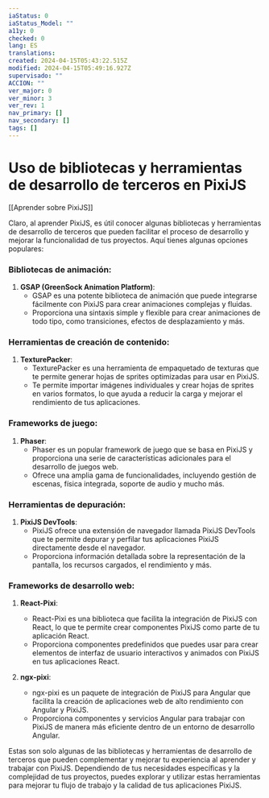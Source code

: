 ```yaml
---
iaStatus: 0
iaStatus_Model: ""
a11y: 0
checked: 0
lang: ES
translations: 
created: 2024-04-15T05:43:22.515Z
modified: 2024-04-15T05:49:16.927Z
supervisado: ""
ACCION: ""
ver_major: 0
ver_minor: 3
ver_rev: 1
nav_primary: []
nav_secondary: []
tags: []
---
```

# Uso de bibliotecas y herramientas de desarrollo de terceros en PixiJS

[[Aprender sobre PixiJS]]

Claro, al aprender PixiJS, es útil conocer algunas bibliotecas y herramientas de desarrollo de terceros que pueden facilitar el proceso de desarrollo y mejorar la funcionalidad de tus proyectos. Aquí tienes algunas opciones populares:

### Bibliotecas de animación:

1. **GSAP (GreenSock Animation Platform)**:
   - GSAP es una potente biblioteca de animación que puede integrarse fácilmente con PixiJS para crear animaciones complejas y fluidas.
   - Proporciona una sintaxis simple y flexible para crear animaciones de todo tipo, como transiciones, efectos de desplazamiento y más.

### Herramientas de creación de contenido:

1. **TexturePacker**:
   - TexturePacker es una herramienta de empaquetado de texturas que te permite generar hojas de sprites optimizadas para usar en PixiJS.
   - Te permite importar imágenes individuales y crear hojas de sprites en varios formatos, lo que ayuda a reducir la carga y mejorar el rendimiento de tus aplicaciones.

### Frameworks de juego:

1. **Phaser**:
   - Phaser es un popular framework de juego que se basa en PixiJS y proporciona una serie de características adicionales para el desarrollo de juegos web.
   - Ofrece una amplia gama de funcionalidades, incluyendo gestión de escenas, física integrada, soporte de audio y mucho más.

### Herramientas de depuración:

1. **PixiJS DevTools**:
   - PixiJS ofrece una extensión de navegador llamada PixiJS DevTools que te permite depurar y perfilar tus aplicaciones PixiJS directamente desde el navegador.
   - Proporciona información detallada sobre la representación de la pantalla, los recursos cargados, el rendimiento y más.

### Frameworks de desarrollo web:

1. **React-Pixi**:
   - React-Pixi es una biblioteca que facilita la integración de PixiJS con React, lo que te permite crear componentes PixiJS como parte de tu aplicación React.
   - Proporciona componentes predefinidos que puedes usar para crear elementos de interfaz de usuario interactivos y animados con PixiJS en tus aplicaciones React.

2. **ngx-pixi**:
   - ngx-pixi es un paquete de integración de PixiJS para Angular que facilita la creación de aplicaciones web de alto rendimiento con Angular y PixiJS.
   - Proporciona componentes y servicios Angular para trabajar con PixiJS de manera más eficiente dentro de un entorno de desarrollo Angular.

Estas son solo algunas de las bibliotecas y herramientas de desarrollo de terceros que pueden complementar y mejorar tu experiencia al aprender y trabajar con PixiJS. Dependiendo de tus necesidades específicas y la complejidad de tus proyectos, puedes explorar y utilizar estas herramientas para mejorar tu flujo de trabajo y la calidad de tus aplicaciones PixiJS.